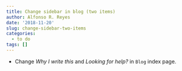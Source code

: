 ```yaml
---
title: Change sidebar in blog (two items)
author: Alfonso R. Reyes
date: '2018-11-20'
slug: change-sidebar-two-items
categories:
  - to do
tags: []
---
```



* Change *Why I write this* and *Looking for help?* in `Blog` index page.